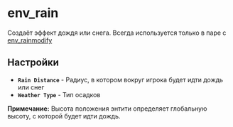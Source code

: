 ﻿# env_rain

Создаёт эффект дождя или снега. Всегда используется только в паре с [env_rainmodify](./env_rainmodify)

## Настройки

- **`Rain Distance`** - Радиус, в котором вокруг игрока будет идти дождь или снег
- **`Weather Type`** - Тип осадков

**Примечание:** Высота положения энтити определяет глобальную высоту, с которой будет идти дождь.
